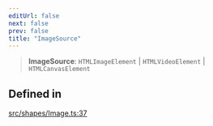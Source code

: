 ```yaml
---
editUrl: false
next: false
prev: false
title: "ImageSource"
---
```


> **ImageSource**: `HTMLImageElement` \| `HTMLVideoElement` \| `HTMLCanvasElement`

## Defined in

[src/shapes/Image.ts:37](https://github.com/fabricjs/fabric.js/blob/v6.0.0-rc4/src/shapes/Image.ts#L37)
